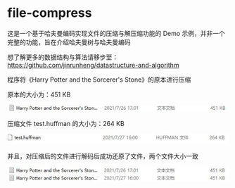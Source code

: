 # file-compress
这是一个基于哈夫曼编码实现文件的压缩与解压缩功能的 Demo 示例，并非一个完整的功能，旨在介绍哈夫曼树与哈夫曼编码

想了解更多的数据结构与算法请移步至：https://github.com/jinrunheng/datastructure-and-algorithm

程序将《Harry Potter and the Sorcerer's Stone》的原本进行压缩

原本的大小为：451 KB

![1](https://github.com/jinrunheng/file-compress/blob/main/src/main/resources/uncompress.JPG)

压缩文件 test.huffman 的大小为：264 KB

![2](https://github.com/jinrunheng/file-compress/blob/main/src/main/resources/compress.JPG)

并且，对压缩后的文件进行解码后成功还原了文件，两个文件大小一致

![3](https://github.com/jinrunheng/file-compress/blob/main/src/main/resources/compress2.JPG)



